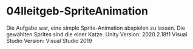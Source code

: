 # 04lleitgeb-SpriteAnimation
Die Aufgabe war, eine simple Sprite-Animation abspielen zu lassen. Die gewählten Sprites sind die einer Katze.
Unity Version: 2020.2.18f1
Visual Studio Version: Visual Studio 2019
